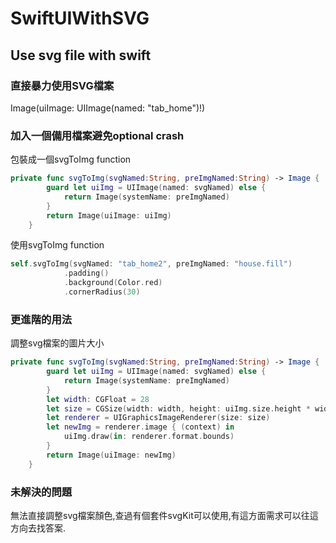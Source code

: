 # SwiftUIWithSVG
Use svg file with swift
---

### 直接暴力使用SVG檔案

Image(uiImage: UIImage(named: "tab_home")!)

### 加入一個備用檔案避免optional crash

包裝成一個svgToImg function

```swift
private func svgToImg(svgNamed:String, preImgNamed:String) -> Image {
        guard let uiImg = UIImage(named: svgNamed) else {
            return Image(systemName: preImgNamed)
        }
        return Image(uiImage: uiImg)
    }
```

使用svgToImg function

```swift
self.svgToImg(svgNamed: "tab_home2", preImgNamed: "house.fill")
            .padding()
            .background(Color.red)
            .cornerRadius(30)
```

### 更進階的用法

調整svg檔案的圖片大小

```swift
private func svgToImg(svgNamed:String, preImgNamed:String) -> Image {
        guard let uiImg = UIImage(named: svgNamed) else {
            return Image(systemName: preImgNamed)
        }
        let width: CGFloat = 28
        let size = CGSize(width: width, height: uiImg.size.height * width / uiImg.size.width)
        let renderer = UIGraphicsImageRenderer(size: size)
        let newImg = renderer.image { (context) in
            uiImg.draw(in: renderer.format.bounds)
        }
        return Image(uiImage: newImg)
    }
```

### 未解決的問題

無法直接調整svg檔案顏色,查過有個套件svgKit可以使用,有這方面需求可以往這方向去找答案.
